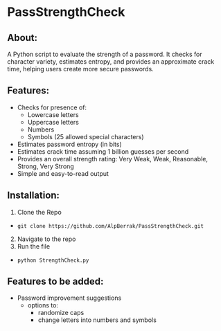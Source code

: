 # PassStrengthCheck
## About:
A Python script to evaluate the strength of a password. It checks for character variety, estimates entropy, and provides an approximate crack time, helping users create more secure passwords.

## Features:
- Checks for presence of:
  - Lowercase letters
  - Uppercase letters
  - Numbers
  - Symbols (25 allowed special characters)
- Estimates password entropy (in bits)
- Estimates crack time assuming 1 billion guesses per second
- Provides an overall strength rating: Very Weak, Weak, Reasonable, Strong, Very Strong
- Simple and easy-to-read output

## Installation:
1. Clone the Repo
- ```git clone https://github.com/AlpBerrak/PassStrengthCheck.git```
2. Navigate to the repo
3. Run the file
- ```python StrengthCheck.py```

## Features to be added:
- Password improvement suggestions
  - options to:
    - randomize caps
    - change letters into numbers and symbols